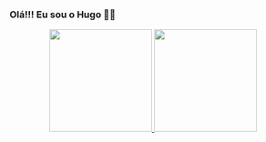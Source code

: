### Olá!!! Eu sou o Hugo 👋🏼

<div align="center">
  <a href="https://github.com/Hug0mes">
  <img height="180em" src="https://github-readme-stats.vercel.app/api?username=Hug0mes&show_icons=true&theme=dracula&include_all_commits=true&count_private=true"/>
  <img height="180em" src="https://github-readme-stats.vercel.app/api/top-langs/?username=Hug0mes&layout=compact&langs_count=7&theme=dracula"/>
</div>
